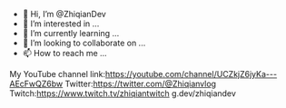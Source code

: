- 👋 Hi, I’m @ZhiqianDev
- 👀 I’m interested in ...
- 🌱 I’m currently learning ...
- 💞️ I’m looking to collaborate on ...
- 📫 How to reach me ...

<!---
ZhiqianDev/ZhiqianDev is a ✨ special ✨ repository because its `README.md` (this file) appears on your GitHub profile.
You can click the Preview link to take a look at your changes.
--->
My YouTube channel link:https://youtube.com/channel/UCZkjZ6jyKa---AEcFwQZ6bw
Twitter:https://twitter.com/@Zhiqianvlog
Twitch:https://www.twitch.tv/zhiqiantwitch
g.dev/zhiqiandev
